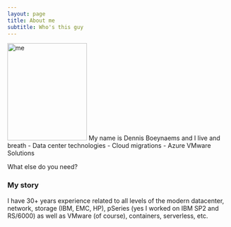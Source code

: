 ```yaml
---
layout: page
title: About me
subtitle: Who's this guy
---
```

 <style type="text/css">
    .image-left {
      display: block;
      margin-left: auto;
      margin-right: auto;
      float: right;
    }
    </style>

<img title="me" alt="me" src="/AVSblog/assets/img/IMG_9409.jpg" width=180 height="220">
My name is Dennis Boeynaems and I live and breath
- Data center technologies
- Cloud migrations
- Azure VMware Solutions

What else do you need?

### My story

I have 30+ years experience related to all levels of the modern datacenter, network, storage (IBM, EMC, HP), pSeries (yes I worked on IBM SP2 and RS/6000) as well as VMware (of course), containers, serverless, etc.
